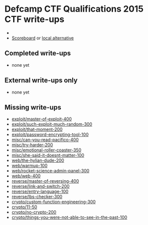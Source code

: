 # Defcamp CTF Qualifications 2015 CTF write-ups

* <TODO>
* [Scoreboard](TODO) or [local alternative](TODOLOCAL)

## Completed write-ups

* none yet

## External write-ups only

* none yet

## Missing write-ups

* [exploit/master-of-exploit-400](exploit/master-of-exploit-400)
* [exploit/such-exploit-much-random-300](exploit/such-exploit-much-random-300)
* [exploit/that-moment-200](exploit/that-moment-200)
* [exploit/password-encrypting-tool-100](exploit/password-encrypting-tool-100)
* [misc/can-you-read-pacifico-400](misc/can-you-read-pacifico-400)
* [misc/try-harder-200](misc/try-harder-200)
* [misc/emotional-roller-coaster-350](misc/emotional-roller-coaster-350)
* [misc/she-said-it-doesnt-matter-100](misc/she-said-it-doesnt-matter-100)
* [web/the-hylian-dude-200](web/the-hylian-dude-200)
* [web/warmup-100](web/warmup-100)
* [web/rocket-science-admin-panel-300](web/rocket-science-admin-panel-300)
* [web/web-400](web/web-400)
* [reverse/master-of-reversing-400](reverse/master-of-reversing-400)
* [reverse/link-and-switch-200](reverse/link-and-switch-200)
* [reverse/entry-language-100](reverse/entry-language-100)
* [reverse/lbs-checker-300](reverse/lbs-checker-300)
* [crypto/custom-function-engineering-300](crypto/custom-function-engineering-300)
* [crypto/11-50](crypto/11-50)
* [crypto/no-crypto-200](crypto/no-crypto-200)
* [crypto/things-you-were-not-able-to-see-in-the-past-100](crypto/things-you-were-not-able-to-see-in-the-past-100)